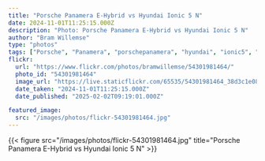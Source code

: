 ```yaml
---
title: "Porsche Panamera E-Hybrid vs Hyundai Ionic 5 N"
date: 2024-11-01T11:25:15.000Z
description: "Photo: Porsche Panamera E-Hybrid vs Hyundai Ionic 5 N"
author: "Bram Willemse"
type: "photos"
tags: ["Porsche", "Panamera", "porschepanamera", "hyundai", "ionic5", "ionic5n", "ionic"]
flickr:
  url: "https://www.flickr.com/photos/bramwillemse/54301981464/"
  photo_id: "54301981464"
  image_url: "https://live.staticflickr.com/65535/54301981464_38d3c1e08e_h.jpg"
  date_taken: "2024-11-01T11:25:15.000Z"
  date_published: "2025-02-02T09:19:01.000Z"

featured_image:
  src: "/images/photos/flickr-54301981464.jpg"
---
```


{{< figure src="/images/photos/flickr-54301981464.jpg" title="Porsche Panamera E-Hybrid vs Hyundai Ionic 5 N" >}}
